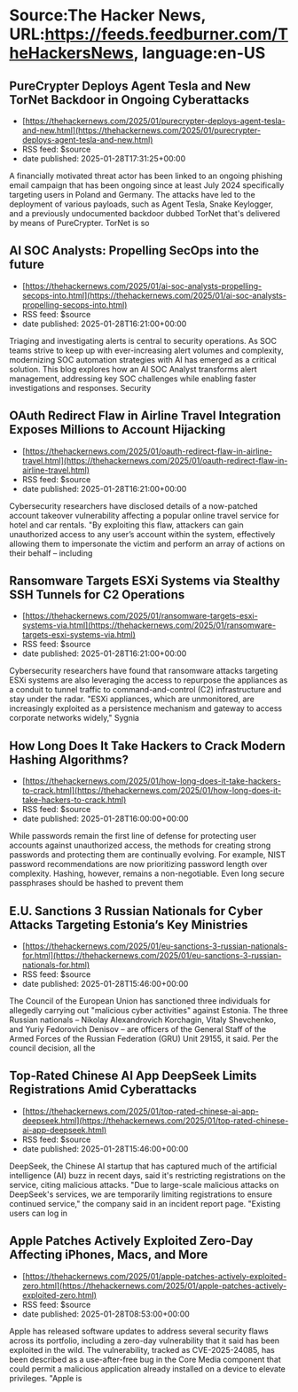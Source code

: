 # Source:The Hacker News, URL:https://feeds.feedburner.com/TheHackersNews, language:en-US

## PureCrypter Deploys Agent Tesla and New TorNet Backdoor in Ongoing Cyberattacks
 - [https://thehackernews.com/2025/01/purecrypter-deploys-agent-tesla-and-new.html](https://thehackernews.com/2025/01/purecrypter-deploys-agent-tesla-and-new.html)
 - RSS feed: $source
 - date published: 2025-01-28T17:31:25+00:00

A financially motivated threat actor has been linked to an ongoing phishing email campaign that has been ongoing since at least July 2024 specifically targeting users in Poland and Germany.
The attacks have led to the deployment of various payloads, such as Agent Tesla, Snake Keylogger, and a previously undocumented backdoor dubbed TorNet that's delivered by means of PureCrypter. TorNet is so

## AI SOC Analysts: Propelling SecOps into the future
 - [https://thehackernews.com/2025/01/ai-soc-analysts-propelling-secops-into.html](https://thehackernews.com/2025/01/ai-soc-analysts-propelling-secops-into.html)
 - RSS feed: $source
 - date published: 2025-01-28T16:21:00+00:00

Triaging and investigating alerts is central to security operations. As SOC teams strive to keep up with ever-increasing alert volumes and complexity, modernizing SOC automation strategies with AI has emerged as a critical solution. This blog explores how an AI SOC Analyst transforms alert management, addressing key SOC challenges while enabling faster investigations and responses.
Security

## OAuth Redirect Flaw in Airline Travel Integration Exposes Millions to Account Hijacking
 - [https://thehackernews.com/2025/01/oauth-redirect-flaw-in-airline-travel.html](https://thehackernews.com/2025/01/oauth-redirect-flaw-in-airline-travel.html)
 - RSS feed: $source
 - date published: 2025-01-28T16:21:00+00:00

Cybersecurity researchers have disclosed details of a now-patched account takeover vulnerability affecting a popular online travel service for hotel and car rentals.
"By exploiting this flaw, attackers can gain unauthorized access to any user&rsquo;s account within the system, effectively allowing them to impersonate the victim and perform an array of actions on their behalf &ndash; including

## Ransomware Targets ESXi Systems via Stealthy SSH Tunnels for C2 Operations
 - [https://thehackernews.com/2025/01/ransomware-targets-esxi-systems-via.html](https://thehackernews.com/2025/01/ransomware-targets-esxi-systems-via.html)
 - RSS feed: $source
 - date published: 2025-01-28T16:21:00+00:00

Cybersecurity researchers have found that ransomware attacks targeting ESXi systems are also leveraging the access to repurpose the appliances as a conduit to tunnel traffic to command-and-control (C2) infrastructure and stay under the radar.
"ESXi appliances, which are unmonitored, are increasingly exploited as a persistence mechanism and gateway to access corporate networks widely," Sygnia

## How Long Does It Take Hackers to Crack Modern Hashing Algorithms?
 - [https://thehackernews.com/2025/01/how-long-does-it-take-hackers-to-crack.html](https://thehackernews.com/2025/01/how-long-does-it-take-hackers-to-crack.html)
 - RSS feed: $source
 - date published: 2025-01-28T16:00:00+00:00

While passwords remain the first line of defense for protecting user accounts against unauthorized access, the methods for creating strong passwords and protecting them are continually evolving. For example, NIST password recommendations are now prioritizing password length over complexity. Hashing, however, remains a non-negotiable. Even long secure passphrases should be hashed to prevent them

## E.U. Sanctions 3 Russian Nationals for Cyber Attacks Targeting Estonia’s Key Ministries
 - [https://thehackernews.com/2025/01/eu-sanctions-3-russian-nationals-for.html](https://thehackernews.com/2025/01/eu-sanctions-3-russian-nationals-for.html)
 - RSS feed: $source
 - date published: 2025-01-28T15:46:00+00:00

The Council of the European Union has sanctioned three individuals for allegedly carrying out "malicious cyber activities" against Estonia.
The three Russian nationals – Nikolay Alexandrovich Korchagin, Vitaly Shevchenko, and Yuriy Fedorovich Denisov – are officers of the General Staff of the Armed Forces of the Russian Federation (GRU) Unit 29155, it said.
Per the council decision, all the

## Top-Rated Chinese AI App DeepSeek Limits Registrations Amid Cyberattacks
 - [https://thehackernews.com/2025/01/top-rated-chinese-ai-app-deepseek.html](https://thehackernews.com/2025/01/top-rated-chinese-ai-app-deepseek.html)
 - RSS feed: $source
 - date published: 2025-01-28T15:46:00+00:00

DeepSeek, the Chinese AI startup that has captured much of the artificial intelligence (AI) buzz in recent days, said it's restricting registrations on the service, citing malicious attacks.
"Due to large-scale malicious attacks on DeepSeek's services, we are temporarily limiting registrations to ensure continued service," the company said in an incident report page. "Existing users can log in

## Apple Patches Actively Exploited Zero-Day Affecting iPhones, Macs, and More
 - [https://thehackernews.com/2025/01/apple-patches-actively-exploited-zero.html](https://thehackernews.com/2025/01/apple-patches-actively-exploited-zero.html)
 - RSS feed: $source
 - date published: 2025-01-28T08:53:00+00:00

Apple has released software updates to address several security flaws across its portfolio, including a zero-day vulnerability that it said has been exploited in the wild.
The vulnerability, tracked as CVE-2025-24085, has been described as a use-after-free bug in the Core Media component that could permit a malicious application already installed on a device to elevate privileges.
"Apple is

